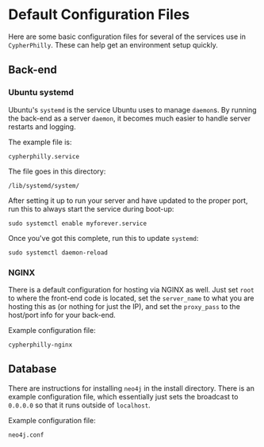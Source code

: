 # Default Configuration Files

Here are some basic configuration files for several of the services use in
`CypherPhilly`. These can help get an environment setup quickly.

## Back-end

### Ubuntu systemd

Ubuntu's `systemd` is the service Ubuntu uses to manage `daemon`s. By running
the back-end as a server `daemon`, it becomes much easier to handle server
restarts and logging.

The example file is:

`cypherphilly.service`

The file goes in this directory:

`/lib/systemd/system/`

After setting it up to run your server and have updated to the proper port, run
this to always start the service during boot-up: 

`sudo systemctl enable myforever.service`

Once you've got this complete, run this to update `systemd`:

`sudo systemctl daemon-reload`

### NGINX

There is a default configuration for hosting via NGINX as well. Just set `root`
to where the front-end code is located, set the `server_name` to what you are
hosting this as (or nothing for just the IP), and set the `proxy_pass` to the
host/port info for your back-end.

Example configuration file:

`cypherphilly-nginx`

## Database

There are instructions for installing `neo4j` in the install directory. There
is an example configuration file, which essentially just sets the broadcast to
`0.0.0.0` so that it runs outside of `localhost`.

Example configuration file:

`neo4j.conf`

